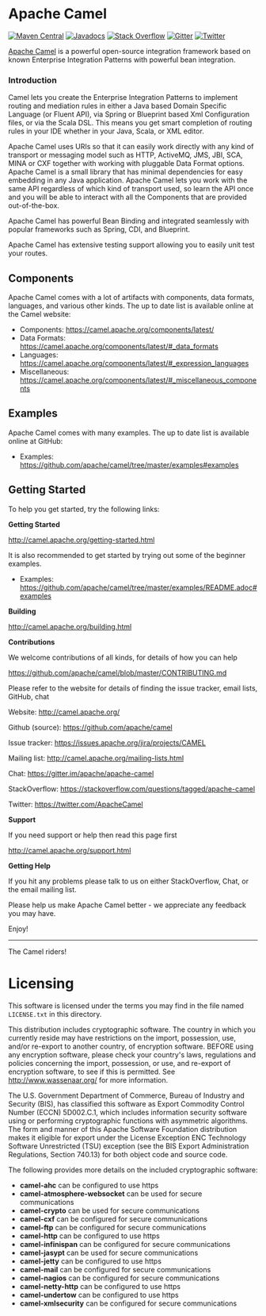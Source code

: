 # Apache Camel

[![Maven Central](https://maven-badges.herokuapp.com/maven-central/org.apache.camel/apache-camel/badge.svg?style=flat-square)](https://maven-badges.herokuapp.com/maven-central/org.apache.camel/apache-camel)
[![Javadocs](http://www.javadoc.io/badge/org.apache.camel/apache-camel.svg?color=brightgreen)](http://www.javadoc.io/doc/org.apache.camel/camel-core)
[![Stack Overflow](https://img.shields.io/:stack%20overflow-apache--camel-brightgreen.svg)](http://stackoverflow.com/questions/tagged/apache-camel)
[![Gitter](https://img.shields.io/gitter/room/apache/apache-camel.js.svg)](https://gitter.im/apache/apache-camel)
[![Twitter](https://img.shields.io/twitter/follow/ApacheCamel.svg?label=Follow&style=social)](https://twitter.com/ApacheCamel)
 

[Apache Camel](http://camel.apache.org/) is a powerful open-source integration framework based on known
Enterprise Integration Patterns with powerful bean integration.

### Introduction

Camel lets you create the Enterprise Integration Patterns to implement routing
and mediation rules in either a Java based Domain Specific Language (or Fluent API),
via Spring or Blueprint based Xml Configuration files, or via the Scala DSL.
This means you get smart completion of routing rules in your IDE whether
in your Java, Scala, or XML editor.

Apache Camel uses URIs so that it can easily work directly with any kind of
transport or messaging model such as HTTP, ActiveMQ, JMS, JBI, SCA, MINA
or CXF together with working with pluggable Data Format options.
Apache Camel is a small library that has minimal dependencies for easy embedding
in any Java application. Apache Camel lets you work with the same API regardless
of which kind of transport used, so learn the API once and you will be able to
interact with all the Components that are provided out-of-the-box.

Apache Camel has powerful Bean Binding and integrated seamlessly with
popular frameworks such as Spring, CDI, and Blueprint.

Apache Camel has extensive testing support allowing you to easily
unit test your routes.

## Components

Apache Camel comes with a lot of artifacts with components, data formats, languages, and various other kinds.
The up to date list is available online at the Camel website:

* Components: <https://camel.apache.org/components/latest/>
* Data Formats: <https://camel.apache.org/components/latest/#_data_formats>
* Languages: <https://camel.apache.org/components/latest/#_expression_languages>
* Miscellaneous: <https://camel.apache.org/components/latest/#_miscellaneous_components>

## Examples

Apache Camel comes with many examples.
The up to date list is available online at GitHub:

* Examples: <https://github.com/apache/camel/tree/master/examples#examples>

## Getting Started

To help you get started, try the following links:

**Getting Started**
  
<http://camel.apache.org/getting-started.html>

It is also recommended to get started by trying out some of the beginner examples.

* Examples: <https://github.com/apache/camel/tree/master/examples/README.adoc#examples>

**Building**
  
<http://camel.apache.org/building.html>

**Contributions**

We welcome contributions of all kinds, for details of how you can help
  
<https://github.com/apache/camel/blob/master/CONTRIBUTING.md>

Please refer to the website for details of finding the issue tracker, 
email lists, GitHub, chat
  
Website: <http://camel.apache.org/>

Github (source): <https://github.com/apache/camel>

Issue tracker: <https://issues.apache.org/jira/projects/CAMEL>

Mailing list: <http://camel.apache.org/mailing-lists.html>

Chat: <https://gitter.im/apache/apache-camel>

StackOverflow: <https://stackoverflow.com/questions/tagged/apache-camel>

Twitter: <https://twitter.com/ApacheCamel>


**Support**

If you need support or help then read this page first
  
<http://camel.apache.org/support.html>

**Getting Help**

If you hit any problems please talk to us on either StackOverflow, Chat, or the email mailing list.

Please help us make Apache Camel better - we appreciate any feedback 
you may have.

Enjoy!

-----------------
The Camel riders!

# Licensing

This software is licensed under the terms you may find in the file
named `LICENSE.txt` in this directory.
   
This distribution includes cryptographic software.  The country in
which you currently reside may have restrictions on the import,
possession, use, and/or re-export to another country, of
encryption software.  BEFORE using any encryption software, please
check your country's laws, regulations and policies concerning the
import, possession, or use, and re-export of encryption software, to
see if this is permitted.  See <http://www.wassenaar.org/> for more
information.

The U.S. Government Department of Commerce, Bureau of Industry and
Security (BIS), has classified this software as Export Commodity
Control Number (ECCN) 5D002.C.1, which includes information security
software using or performing cryptographic functions with asymmetric
algorithms.  The form and manner of this Apache Software Foundation
distribution makes it eligible for export under the License Exception
ENC Technology Software Unrestricted (TSU) exception (see the BIS
Export Administration Regulations, Section 740.13) for both object
code and source code.

The following provides more details on the included cryptographic
software:

* **camel-ahc** can be configured to use https
* **camel-atmosphere-websocket** can be used for secure communications
* **camel-crypto** can be used for secure communications
* **camel-cxf** can be configured for secure communications
* **camel-ftp** can be configured for secure communications
* **camel-http** can be configured to use https
* **camel-infinispan** can be configured for secure communications
* **camel-jasypt** can be used for secure communications
* **camel-jetty** can be configured to use https
* **camel-mail** can be configured for secure communications
* **camel-nagios** can be configured for secure communications
* **camel-netty-http** can be configured to use https
* **camel-undertow** can be configured to use https
* **camel-xmlsecurity** can be configured for secure communications


